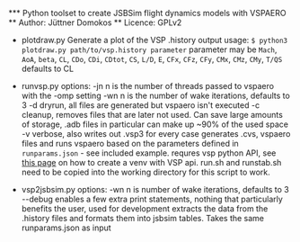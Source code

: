 *** Python toolset to create JSBSim flight dynamics models with VSPAERO
** Author: Jüttner Domokos
** Licence: GPLv2

* plotdraw.py
Generate a plot of the VSP .history output
usage:
`$ python3 plotdraw.py path/to/vsp.history parameter`
parameter may be `Mach`, `AoA`, `beta`, `CL`, `CDo`, `CDi`, `CDtot`, `CS`,
`L/D`, `E`, `CFx`, `CFz`, `CFy`, `CMx`, `CMz`, `CMy`, `T/QS`
defaults to CL

* runvsp.py
options:
	-jn
		n is the number of threads passed to vspaero with the -omp setting
	-wn
		n is the number of wake iterations, defaults to 3
	-d
		dryrun, all files are generated but vspaero isn't executed
	-c
		cleanup, removes files that are later not used. Can save large amounts
		of storage, .adb files in particular can make up ~90% of the used
		space
	-v
		verbose, also writes out .vsp3 for every case
generates .cvs, vspaero files and runs vspaero based on the parameters defined
in `runparams.json` - see included example.
requres vsp python API, see [this
page](https://kontor.ca/post/how-to-compile-openvsp-python-api/) on how to create a venv with VSP api.
run.sh and runstab.sh need to be copied into the working directory for this
script to work.

* vsp2jsbsim.py
options:
	-wn
		n is number of wake iterations, defaults to 3
	--debug
		enables a few extra print statements, nothing that particularly
		benefits the user, used for development
extracts the data from the .history files and formats them into jsbsim tables.
Takes the same runparams.json as input
